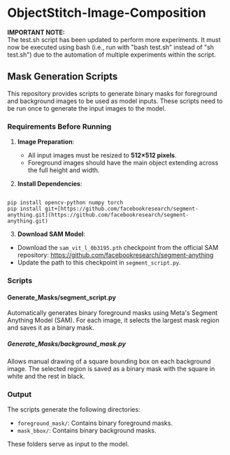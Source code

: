 # ObjectStitch-Image-Composition

**IMPORTANT NOTE:**  
The test.sh script has been updated to perform more experiments. It must now be executed using bash (i.e., run with "bash test.sh" instead of "sh test.sh") due to the automation of multiple experiments within the script.


## Mask Generation Scripts

This repository provides scripts to generate binary masks for foreground and background images to be used as model inputs. These scripts need to be run once to generate the input images to the model.

### Requirements Before Running

1. **Image Preparation**:
   - All input images must be resized to **512×512 pixels**.
   - Foreground images should have the main object extending across the full height and width.

2. **Install Dependencies**:
```

pip install opencv-python numpy torch
pip install git+[https://github.com/facebookresearch/segment-anything.git](https://github.com/facebookresearch/segment-anything.git)

```

3. **Download SAM Model**:
- Download the `sam_vit_l_0b3195.pth` checkpoint from the official SAM repository: https://github.com/facebookresearch/segment-anything
- Update the path to this checkpoint in `segment_script.py`.

### Scripts

#### Generate_Masks/segment_script.py
Automatically generates binary foreground masks using Meta's Segment Anything Model (SAM). For each image, it selects the largest mask region and saves it as a binary mask.

##### Generate_Masks/background_mask.py
Allows manual drawing of a square bounding box on each background image. The selected region is saved as a binary mask with the square in white and the rest in black.

### Output

The scripts generate the following directories:
- `foreground_mask/`: Contains binary foreground masks.
- `mask_bbox/`: Contains binary background masks.

These folders serve as input to the model.
